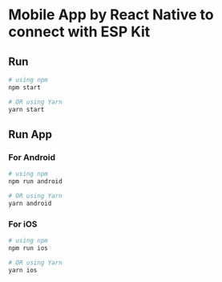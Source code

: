 # Mobile App by React Native to connect with ESP Kit

## Run

```bash
# using npm
npm start

# OR using Yarn
yarn start
```
## Run App

### For Android

```bash
# using npm
npm run android

# OR using Yarn
yarn android
```

### For iOS

```bash
# using npm
npm run ios

# OR using Yarn
yarn ios
```